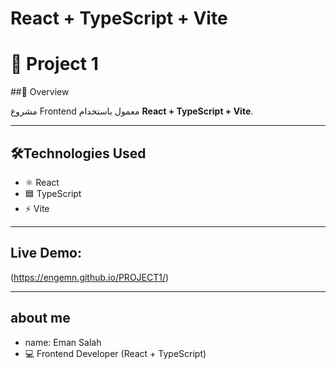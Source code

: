 # React + TypeScript + Vite

# 🎯 Project 1
<div align="left">

##📌 Overview

مشروع Frontend معمول باستخدام **React + TypeScript + Vite**.  

---

## 🛠Technologies Used
- ⚛️ React  
- 🟦 TypeScript  
- ⚡ Vite  

---

## **Live Demo:** 
(https://engemn.github.io/PROJECT1/)

---

## about me
- name: Eman Salah  
- 💻 Frontend Developer (React + TypeScript)  
